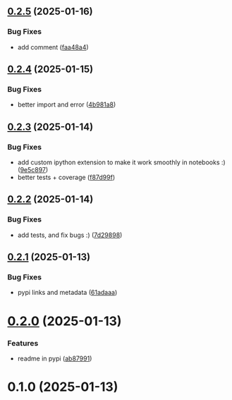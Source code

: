 ## [0.2.5](https://github.com/AlmogBaku/pytest-evals/compare/v0.2.4...v0.2.5) (2025-01-16)


### Bug Fixes

* add comment ([faa48a4](https://github.com/AlmogBaku/pytest-evals/commit/faa48a4fbd5affe1fb21c13461a2330632dc969a))





## [0.2.4](https://github.com/AlmogBaku/pytest-evals/compare/v0.2.3...v0.2.4) (2025-01-15)


### Bug Fixes

* better import and error ([4b981a8](https://github.com/AlmogBaku/pytest-evals/commit/4b981a8654f429b09292426986697feb8eeed72a))





## [0.2.3](https://github.com/AlmogBaku/pytest-evals/compare/v0.2.2...v0.2.3) (2025-01-14)


### Bug Fixes

* add custom ipython extension to make it work smoothly in notebooks :) ([9e5c897](https://github.com/AlmogBaku/pytest-evals/commit/9e5c897a47971e36ca9b1c41c89674301de995fe))
* better tests + coverage ([f87d99f](https://github.com/AlmogBaku/pytest-evals/commit/f87d99f7a50a2630a421a39e3e9927b65a75a2e4))





## [0.2.2](https://github.com/AlmogBaku/pytest-evals/compare/v0.2.1...v0.2.2) (2025-01-14)


### Bug Fixes

* add tests, and fix bugs :) ([7d29898](https://github.com/AlmogBaku/pytest-evals/commit/7d2989838a8f0010f4f97c58e9ad3b0f5735c1fc))





## [0.2.1](https://github.com/AlmogBaku/pytest-evals/compare/v0.2.0...v0.2.1) (2025-01-13)


### Bug Fixes

* pypi links and metadata ([61adaaa](https://github.com/AlmogBaku/pytest-evals/commit/61adaaaeb8487a68609374f7cc9a77b16d9727e6))





# [0.2.0](https://github.com/AlmogBaku/pytest-evals/compare/v0.1.0...v0.2.0) (2025-01-13)


### Features

* readme in pypi ([ab87991](https://github.com/AlmogBaku/pytest-evals/commit/ab8799158c256daeb47c4f7e7e3f26471b926dab))





# 0.1.0 (2025-01-13)
